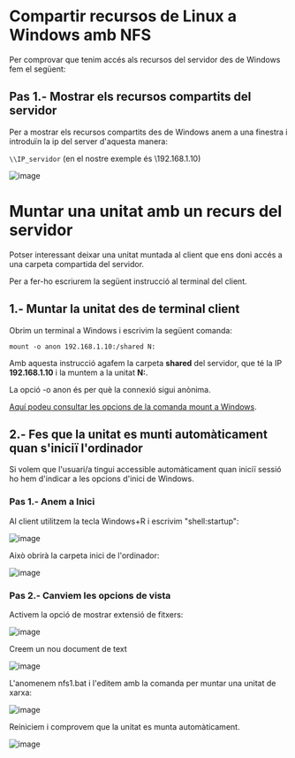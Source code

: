 # Compartir recursos de Linux a Windows amb NFS

Per comprovar que tenim accés als recursos del servidor des de Windows fem el següent:

## Pas 1.- Mostrar els recursos compartits del servidor

Per a mostrar els recursos compartits des de Windows anem a una finestra i introduïn la ip del server d'aquesta manera:

```\\IP_servidor``` (en el nostre exemple és \\192.168.1.10)

![image](https://github.com/XaSaFa/MP04/assets/110727546/2585f4b3-b988-4ebf-8932-faf9e71ce27d)

# Muntar una unitat amb un recurs del servidor

Potser interessant deixar una unitat muntada al client que ens doni accés a una carpeta compartida del servidor.

Per a fer-ho escriurem la següent instrucció al terminal del client.

## 1.- Muntar la unitat des de terminal client

Obrim un terminal a Windows i escrivim la següent comanda:

```
mount -o anon 192.168.1.10:/shared N:
```

Amb aquesta instrucció agafem la carpeta **shared** del servidor, que té la IP **192.168.1.10** i la muntem a la unitat **N:**.

La opció -o anon és per què la connexió sigui anònima.

[Aquí podeu consultar les opcions de la comanda mount a Windows](https://learn.microsoft.com/en-us/windows-server/administration/windows-commands/mount%20).

## 2.- Fes que la unitat es munti automàticament quan s'iniciï l'ordinador

Si volem que l'usuari/a tingui accessible automàticament quan iniciï sessió ho hem d'indicar a les opcions d'inici de Windows.

### Pas 1.- Anem a Inici

Al client utilitzem la tecla Windows+R i escrivim "shell:startup":

![image](https://github.com/XaSaFa/MP04/assets/110727546/f2f38eff-dece-4830-80e1-2d49b4e90e57)

Això obrirà la carpeta inici de l'ordinador:

![image](https://github.com/XaSaFa/MP04/assets/110727546/6d011e06-a6aa-4869-8d06-9f5b0132911f)

### Pas 2.- Canviem les opcions de vista

Activem la opció de mostrar extensió de fitxers:

![image](https://github.com/XaSaFa/MP04/assets/110727546/67602028-a224-48b2-a13e-d831737c0ea3)

Creem un nou document de text

![image](https://github.com/XaSaFa/MP04/assets/110727546/a63ec605-7f52-4596-88ef-b19d0d6ec609)

L'anomenem nfs1.bat i l'editem amb la comanda per muntar una unitat de xarxa:

![image](https://github.com/XaSaFa/MP04/assets/110727546/1a267a13-3e5e-4a6d-a248-feaf7554d1cc)

Reiniciem i comprovem que la unitat es munta automàticament.

![image](https://github.com/XaSaFa/MP04/assets/110727546/0ac554a0-89ac-4de9-b004-a7c8c7e03903)



